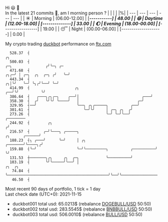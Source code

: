Hi :smiley: :wave:  
In the latest 21 commits :bug:, am I morning person ? 
| | | | |%|
| --- | --- | --- | --- | --- |
| :sunny: | Morning | (06.00-12.00] | [*********-----------] | 48.00 |
| :satisfied: | Daytime | (12.00-18.00] | [******--------------] | 33.00 |
| :moon: | Evening | (18.00-00.00] | [***-----------------] | 19.00 |
| :sleeping: | Night | (00.00-06.00] | [--------------------] | 0.00 |

My crypto trading [duckbot](https://github.com/jojoee/duckbot) performance on [ftx.com](https://ftx.com/#a=13144711)
```
  528.37  ┤                                                                                  ╭╮
  500.03  ┤                                                               ╭─╮               ╭╯╰─╮ ╭─
  471.68  ┤                                                           ╭╮╭─╯ │ ╭─╮  ╭╮  ╭─╮ ╭╯   ╰─╯
  443.34  ┤                                                         ╭╮│╰╯   ╰─╯ ╰╮╭╯╰──╯ ╰─╯
  414.99  ┤                    ╭╮                                ╭──╯╰╯          ╰╯
  386.64  ┤   ╭───╮╭╮╭─╮    ╭──╯│                            ╭───╯
  358.30  ┤  ╭╯   ╰╯╰╯ ╰────╯   │                          ╭─╯
  329.95  ┤──╯                  ╰──╮ ╭╮╭─────╮          ╭──╯
  301.61  ┤                        ╰─╯╰╯     │ ╭─╮ ╭╮  ╭╯
  273.26  ┤                                  ╰─╯ ╰─╯╰──╯                                   ╭────────
  244.92  ┤        ╭╮                                                                     ╭╯
  216.57  ┤      ╭─╯╰───╮ ╭─────╮                                          ╭╮      ╭──────╯
  188.23  ┤╮ ╭───╯      ╰─╯     │ ╭╮                               ╭───────╯╰────╮╭╯
  159.88  ┤╰─╯                  ╰─╯╰─────────╮          ╭──────────╯             ╰╯
  131.53  ┼───────╮╭╮     ╭╮  ╭─╮            ╰──────────╯
  103.19  ┤       ╰╯╰─────╯╰──╯ │                                             ╭╮  ╭╮
   74.84  ┤                     ╰─────────────────────────────────────────────╯╰──╯╰────────────────
   46.50  ┤
```
Most recent 90 days of portfolio, 1 tick = 1 day<br />
Last check date (UTC+0): 2021-11-15
- duckbot001 total usd: 65.0213$ (rebalance [DOGEBULL/USD](https://ftx.com/trade/DOGEBULL/USD#a=13144711) 50:50)
- duckbot002 total usd: 283.5545$ (rebalance [BNBBULL/USD](https://ftx.com/trade/BNBBULL/USD#a=13144711) 50:50)
- duckbot003 total usd: 506.0010$ (rebalance [BULL/USD](https://ftx.com/trade/BULL/USD#a=13144711) 50:50)

